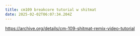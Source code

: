 ```yaml
---
title: cm109 breakcore tutorial w shitmat
date: 2025-02-02T06:07:34.204Z
---
```

<https://archive.org/details/cm-109-shitmat-remix-video-tutorial>